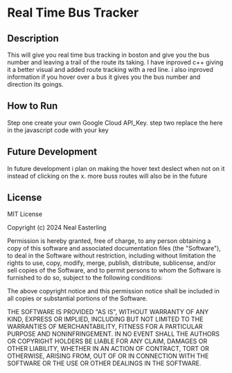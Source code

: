 # Real Time Bus Tracker

## Description
This will give you real time bus tracking in boston and give you the bus number and leaving a trail of the route its taking.
I have inproved c++ giving it a better visual and added route tracking with a red line.
i also inproved information if you hover over a bus it gives you the bus number and direction its goings.

## How to Run
Step one create your own Google Cloud API_Key.
step two replace the here in the javascript code with your key


## Future Development
In future development i plan on making the hover text deslect when not on it instead of clicking on the x.
more buss routes will also be in the future


## License
MIT License

Copyright (c) 2024 Neal Easterling

Permission is hereby granted, free of charge, to any person obtaining a copy
of this software and associated documentation files (the "Software"), to deal
in the Software without restriction, including without limitation the rights
to use, copy, modify, merge, publish, distribute, sublicense, and/or sell
copies of the Software, and to permit persons to whom the Software is
furnished to do so, subject to the following conditions:

The above copyright notice and this permission notice shall be included in all
copies or substantial portions of the Software.

THE SOFTWARE IS PROVIDED "AS IS", WITHOUT WARRANTY OF ANY KIND, EXPRESS OR
IMPLIED, INCLUDING BUT NOT LIMITED TO THE WARRANTIES OF MERCHANTABILITY,
FITNESS FOR A PARTICULAR PURPOSE AND NONINFRINGEMENT. IN NO EVENT SHALL THE
AUTHORS OR COPYRIGHT HOLDERS BE LIABLE FOR ANY CLAIM, DAMAGES OR OTHER
LIABILITY, WHETHER IN AN ACTION OF CONTRACT, TORT OR OTHERWISE, ARISING FROM,
OUT OF OR IN CONNECTION WITH THE SOFTWARE OR THE USE OR OTHER DEALINGS IN THE
SOFTWARE.
